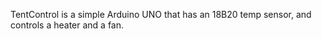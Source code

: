 TentControl is a simple Arduino UNO that has an 18B20 temp sensor, and controls a heater and a fan.

